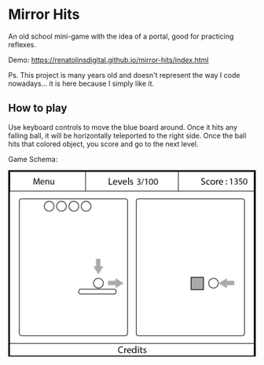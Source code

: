 # Mirror Hits

An old school mini-game with the idea of a portal, good for practicing reflexes.

Demo: https://renatolinsdigital.github.io/mirror-hits/index.html

Ps. This project is many years old and doesn't represent the way I code nowadays... it is here because I simply like it.

## How to play

Use keyboard controls to move the blue board around. Once it hits any falling ball, it will be horizontally teleported to the right side. Once the ball hits that colored object, you score and go to the next level.


Game Schema:

![Game Schema](schema.png?raw=true "Mirror Hits")



